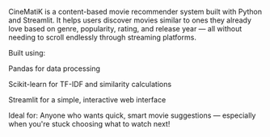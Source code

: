 CineMatiK is a content-based movie recommender system built with Python and Streamlit. It helps users discover movies similar to ones they already love based on genre, popularity, rating, and release year — all without needing to scroll endlessly through streaming platforms.

Built using:

Pandas for data processing

Scikit-learn for TF-IDF and similarity calculations

Streamlit for a simple, interactive web interface

 Ideal for:
Anyone who wants quick, smart movie suggestions — especially when you're stuck choosing what to watch next!
